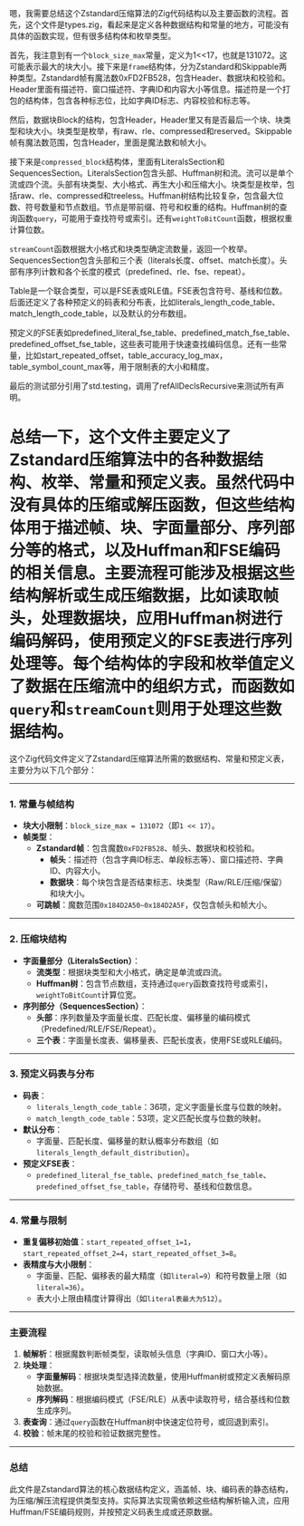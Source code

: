 嗯，我需要总结这个Zstandard压缩算法的Zig代码结构以及主要函数的流程。首先，这个文件是types.zig，看起来是定义各种数据结构和常量的地方，可能没有具体的函数实现，但有很多结构体和枚举类型。

首先，我注意到有一个`block_size_max`常量，定义为1<<17，也就是131072。这可能表示最大的块大小。接下来是`frame`结构体，分为Zstandard和Skippable两种类型。Zstandard帧有魔法数0xFD2FB528，包含Header、数据块和校验和。Header里面有描述符、窗口描述符、字典ID和内容大小等信息。描述符是一个打包的结构体，包含各种标志位，比如字典ID标志、内容校验和标志等。

然后，数据块Block的结构，包含Header，Header里又有是否最后一个块、块类型和块大小。块类型是枚举，有raw、rle、compressed和reserved。Skippable帧有魔法数范围，包含Header，里面是魔法数和帧大小。

接下来是`compressed_block`结构体，里面有LiteralsSection和SequencesSection。LiteralsSection包含头部、Huffman树和流。流可以是单个流或四个流。头部有块类型、大小格式、再生大小和压缩大小。块类型是枚举，包括raw、rle、compressed和treeless。Huffman树结构比较复杂，包含最大位数、符号数量和节点数组。节点是带前缀、符号和权重的结构。Huffman树的查询函数`query`，可能用于查找符号或索引。还有`weightToBitCount`函数，根据权重计算位数。

`streamCount`函数根据大小格式和块类型确定流数量，返回一个枚举。SequencesSection包含头部和三个表（literals长度、offset、match长度）。头部有序列计数和各个长度的模式（predefined、rle、fse、repeat）。

Table是一个联合类型，可以是FSE表或RLE值。FSE表包含符号、基线和位数。后面还定义了各种预定义的码表和分布表，比如literals_length_code_table、match_length_code_table，以及默认的分布数组。

预定义的FSE表如predefined_literal_fse_table、predefined_match_fse_table、predefined_offset_fse_table，这些表可能用于快速查找编码信息。还有一些常量，比如start_repeated_offset，table_accuracy_log_max，table_symbol_count_max等，用于限制表的大小和精度。

最后的测试部分引用了std.testing，调用了refAllDeclsRecursive来测试所有声明。

总结一下，这个文件主要定义了Zstandard压缩算法中的各种数据结构、枚举、常量和预定义表。虽然代码中没有具体的压缩或解压函数，但这些结构体用于描述帧、块、字面量部分、序列部分等的格式，以及Huffman和FSE编码的相关信息。主要流程可能涉及根据这些结构解析或生成压缩数据，比如读取帧头，处理数据块，应用Huffman树进行编码解码，使用预定义的FSE表进行序列处理等。每个结构体的字段和枚举值定义了数据在压缩流中的组织方式，而函数如`query`和`streamCount`则用于处理这些数据结构。
================================================
这个Zig代码文件定义了Zstandard压缩算法所需的数据结构、常量和预定义表，主要分为以下几个部分：

---

### **1. 常量与帧结构**
- **块大小限制**：`block_size_max = 131072`（即`1 << 17`）。
- **帧类型**：
  - **Zstandard帧**：包含魔数`0xFD2FB528`、帧头、数据块和校验和。
    - **帧头**：描述符（包含字典ID标志、单段标志等）、窗口描述符、字典ID、内容大小。
    - **数据块**：每个块包含是否结束标志、块类型（Raw/RLE/压缩/保留）和块大小。
  - **可跳帧**：魔数范围`0x184D2A50~0x184D2A5F`，仅包含帧头和帧大小。

---

### **2. 压缩块结构**
- **字面量部分（LiteralsSection）**：
  - **流类型**：根据块类型和大小格式，确定是单流或四流。
  - **Huffman树**：包含节点数组，支持通过`query`函数查找符号或索引，`weightToBitCount`计算位宽。
- **序列部分（SequencesSection）**：
  - **头部**：序列数量及字面量长度、匹配长度、偏移量的编码模式（Predefined/RLE/FSE/Repeat）。
  - **三个表**：字面量长度表、偏移量表、匹配长度表，使用FSE或RLE编码。

---

### **3. 预定义码表与分布**
- **码表**：
  - `literals_length_code_table`：36项，定义字面量长度与位数的映射。
  - `match_length_code_table`：53项，定义匹配长度与位数的映射。
- **默认分布**：
  - 字面量、匹配长度、偏移量的默认概率分布数组（如`literals_length_default_distribution`）。
- **预定义FSE表**：
  - `predefined_literal_fse_table`、`predefined_match_fse_table`、`predefined_offset_fse_table`，存储符号、基线和位数信息。

---

### **4. 常量与限制**
- **重复偏移初始值**：`start_repeated_offset_1=1`，`start_repeated_offset_2=4`，`start_repeated_offset_3=8`。
- **表精度与大小限制**：
  - 字面量、匹配、偏移表的最大精度（如`literal=9`）和符号数量上限（如`literal=36`）。
  - 表大小上限由精度计算得出（如`literal表最大为512`）。

---

### **主要流程**
1. **帧解析**：根据魔数判断帧类型，读取帧头信息（字典ID、窗口大小等）。
2. **块处理**：
   - **字面量解码**：根据块类型选择流数量，使用Huffman树或预定义表解码原始数据。
   - **序列解码**：根据编码模式（FSE/RLE）从表中读取符号，结合基线和位数生成序列。
3. **表查询**：通过`query`函数在Huffman树中快速定位符号，或回退到索引。
4. **校验**：帧末尾的校验和验证数据完整性。

---

### **总结**
此文件是Zstandard算法的核心数据结构定义，涵盖帧、块、编码表的静态结构，为压缩/解压流程提供类型支持。实际算法实现需依赖这些结构解析输入流，应用Huffman/FSE编码规则，并按预定义码表生成或还原数据。